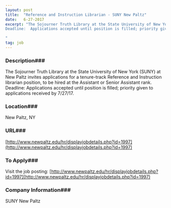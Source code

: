 ```yaml
---
layout: post
title:  "Reference and Instruction Librarian - SUNY New Paltz"
date:   6-27-2017
excerpt: "The Sojourner Truth Library at the State University of New York (SUNY) at New Paltz invites applications for a tenure-track Reference and Instruction librarian position, to be hired at the Assistant or Senior Assistant rank. 
Deadline:  Applications accepted until position is filled; priority given to applications received by 7/27/17.

"
tag: job
---
```


### Description###

The Sojourner Truth Library at the State University of New York (SUNY) at New Paltz invites applications for a tenure-track Reference and Instruction librarian position, to be hired at the Assistant or Senior Assistant rank. 
Deadline:  Applications accepted until position is filled; priority given to applications received by 7/27/17.










### Location###

New Paltz, NY


### URL###

[http://www.newpaltz.edu/hr/displayjobdetails.php?id=1997](http://www.newpaltz.edu/hr/displayjobdetails.php?id=1997)

### To Apply###

Visit the job posting: [http://www.newpaltz.edu/hr/displayjobdetails.php?id=1997](http://www.newpaltz.edu/hr/displayjobdetails.php?id=1997)


### Company Information###

SUNY New Paltz



